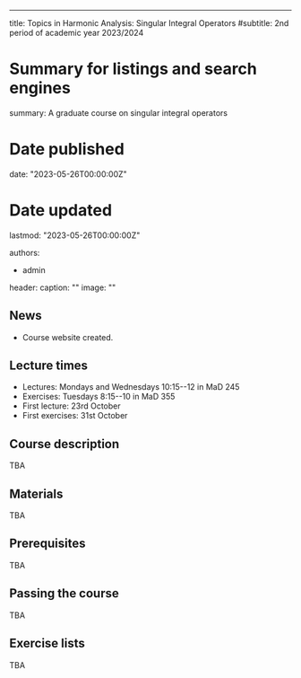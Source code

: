 ---
title: Topics in Harmonic Analysis: Singular Integral Operators
#subtitle: 2nd period of academic year 2023/2024

# Summary for listings and search engines
summary: A graduate course on singular integral operators

# Date published
date: "2023-05-26T00:00:00Z"

# Date updated
lastmod: "2023-05-26T00:00:00Z"

authors:
- admin

header:
  caption: ""
  image: ""

## News

- Course website created.

## Lecture times

- Lectures: Mondays and Wednesdays 10:15--12 in MaD 245
- Exercises: Tuesdays 8:15--10 in MaD 355
- First lecture: 23rd October
- First exercises: 31st October

## Course description

TBA

## Materials

TBA

## Prerequisites

TBA

## Passing the course

TBA

## Exercise lists

TBA

